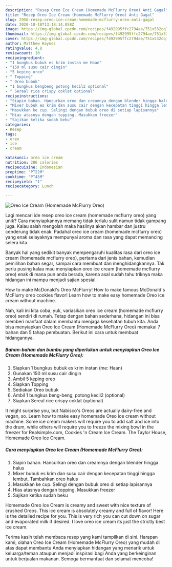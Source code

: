 ```yaml
---
description: "Resep Oreo Ice Cream (Homemade McFlurry Oreo) Anti Gagal"
title: "Resep Oreo Ice Cream (Homemade McFlurry Oreo) Anti Gagal"
slug: 2958-resep-oreo-ice-cream-homemade-mcflurry-oreo-anti-gagal
date: 2020-10-18T13:18:14.058Z
image: https://img-global.cpcdn.com/recipes/f492995ffc2794ae/751x532cq70/oreo-ice-cream-homemade-mcflurry-oreo-foto-resep-utama.jpg
thumbnail: https://img-global.cpcdn.com/recipes/f492995ffc2794ae/751x532cq70/oreo-ice-cream-homemade-mcflurry-oreo-foto-resep-utama.jpg
cover: https://img-global.cpcdn.com/recipes/f492995ffc2794ae/751x532cq70/oreo-ice-cream-homemade-mcflurry-oreo-foto-resep-utama.jpg
author: Matthew Haynes
ratingvalue: 4.8
reviewcount: 10
recipeingredient:
- "1 bungkus bubuk es krim instan me Haan"
- "150 ml susu cair dingin"
- "5 keping oreo"
- " Topping"
- " Oreo bubuk"
- "1 bungkus bengbeng potong kecil2 optional"
- " Sereal rice crispy coklat optional"
recipeinstructions:
- "Siapin bahan. Hancurkan oreo dan creamnya dengan blender hingga halus"
- "Mixer bubuk es krim dan susu cair dengan kecepatan tinggi hingga lembut. Tambahkan oreo halus"
- "Masukkan ke cup. Selingi dengan bubuk oreo di setiap lapisannya"
- "Hias atasnya dengan topping. Masukkan freezer"
- "Sajikan ketika sudah beku"
categories:
- Resep
tags:
- oreo
- ice
- cream

katakunci: oreo ice cream 
nutrition: 286 calories
recipecuisine: Indonesian
preptime: "PT22M"
cooktime: "PT45M"
recipeyield: "1"
recipecategory: Lunch

---
```



![Oreo Ice Cream (Homemade McFlurry Oreo)](https://img-global.cpcdn.com/recipes/f492995ffc2794ae/751x532cq70/oreo-ice-cream-homemade-mcflurry-oreo-foto-resep-utama.jpg)

Lagi mencari ide resep oreo ice cream (homemade mcflurry oreo) yang unik? Cara menyiapkannya memang tidak terlalu sulit namun tidak gampang juga. Kalau salah mengolah maka hasilnya akan hambar dan justru cenderung tidak enak. Padahal oreo ice cream (homemade mcflurry oreo) yang enak selayaknya mempunyai aroma dan rasa yang dapat memancing selera kita.

Banyak hal yang sedikit banyak mempengaruhi kualitas rasa dari oreo ice cream (homemade mcflurry oreo), pertama dari jenis bahan, kemudian pemilihan bahan segar, sampai cara membuat dan menghidangkannya. Tak perlu pusing kalau mau menyiapkan oreo ice cream (homemade mcflurry oreo) enak di mana pun anda berada, karena asal sudah tahu triknya maka hidangan ini mampu menjadi sajian spesial.

How to make McDonald&#39;s Oreo McFlurry! How to make famous McDonald&#39;s McFlurry oreo cookies flavor! Learn how to make easy homemade Oreo ice cream without machine.


Nah, kali ini kita coba, yuk, variasikan oreo ice cream (homemade mcflurry oreo) sendiri di rumah. Tetap dengan bahan sederhana, hidangan ini bisa memberi manfaat dalam membantu menjaga kesehatan tubuh kita. Anda bisa menyiapkan Oreo Ice Cream (Homemade McFlurry Oreo) memakai 7 bahan dan 5 tahap pembuatan. Berikut ini cara untuk membuat hidangannya.

<!--inarticleads1-->

##### Bahan-bahan dan bumbu yang diperlukan untuk menyiapkan Oreo Ice Cream (Homemade McFlurry Oreo):

1. Siapkan 1 bungkus bubuk es krim instan (me: Haan)
1. Gunakan 150 ml susu cair dingin
1. Ambil 5 keping oreo
1. Siapkan  Topping
1. Sediakan  Oreo bubuk
1. Ambil 1 bungkus beng-beng, potong kecil2 (optional)
1. Siapkan  Sereal rice crispy coklat (optional)


It might surprise you, but Nabisco&#39;s Oreos are actually dairy-free and vegan, so. Learn how to make easy homemade Oreo ice cream without machine. Some ice cream makers will require you to add salt and ice into the drum, while others will require you to freeze the mixing bowl in the freezer for Realsimple.com, Cookies &#39;n Cream Ice Cream. The Taylor House, Homemade Oreo Ice Cream. 

<!--inarticleads2-->

##### Cara menyiapkan Oreo Ice Cream (Homemade McFlurry Oreo):

1. Siapin bahan. Hancurkan oreo dan creamnya dengan blender hingga halus
1. Mixer bubuk es krim dan susu cair dengan kecepatan tinggi hingga lembut. Tambahkan oreo halus
1. Masukkan ke cup. Selingi dengan bubuk oreo di setiap lapisannya
1. Hias atasnya dengan topping. Masukkan freezer
1. Sajikan ketika sudah beku


Homemade Oreo Ice Cream is creamy and sweet with nice texture of crushed Oreos. This ice cream is absolutely creamy and full of flavor! Here is the detailed recipe for you. This is very rich you can cut down on sugar and evaporated milk if desired. I love oreo ice cream its just the strictly best ice cream. 

Terima kasih telah membaca resep yang kami tampilkan di sini. Harapan kami, olahan Oreo Ice Cream (Homemade McFlurry Oreo) yang mudah di atas dapat membantu Anda menyiapkan hidangan yang menarik untuk keluarga/teman ataupun menjadi inspirasi bagi Anda yang berkeinginan untuk berjualan makanan. Semoga bermanfaat dan selamat mencoba!
